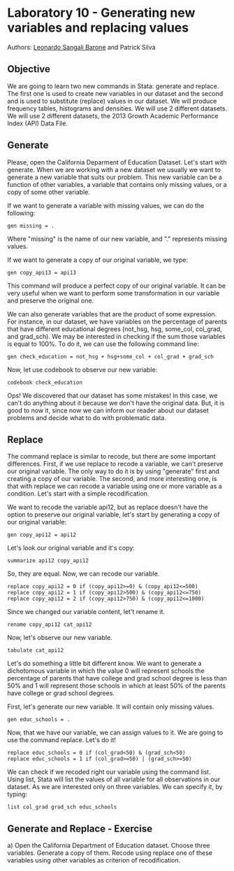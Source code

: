 # Laboratory 10 - Generating new variables and replacing values

Authors: [Leonardo Sangali Barone](leonardo.barone@usp.br) and Patrick Silva

## Objective

We are going to learn two new commands in Stata: generate and replace. The first one is used to create new variables in our dataset and the second and is used to substitute (replace) values in our dataset. We will produce frequency tables, histograms and densities. We will use 2 different datasets. We will use 2 different datasets, the 2013 Growth Academic Performance Index (API) Data File.

## Generate

Please, open the California Deparment of Education Dataset. Let's start with generate. When we are working with a new dataset we usually we want to generate a new variable that suits our problem. This new variable can be a function of other variables, a variable that contains only missing values, or a copy of some other variable.

If we want to generate a variable with missing values, we can do the following:

```
gen missing = .
```

Where "missing" is the name of our new variable, and "." represents missing values.

If we want to generate a copy of our original variable, we type:

```
gen copy_api13 = api13
```

This command will produce a perfect copy of our original variable. It can be very useful when we want to perform some transformation in our variable and preserve the original one. 

We can also generate variables that are the product of some expression. For instance, in our dataset, we have variables on the percentage of parents that have different educational degrees (not_hsg, hsg, some_col, col_grad, and grad_sch). We may be interested in checking if the sum those variables is equal to 100%. To do it, we can use the following command line: 

```
gen check_education = not_hsg + hsg+some_col + col_grad + grad_sch
```

Now, let use codebook to observe our new variable:

```
codebook check_education
```

Ops! We discovered that our dataset has some mistakes! In this case, we can't do
anything about it because we don't have the original data. But, it is good to now it, since now we can inform our reader about our dataset problems and decide what to do with problematic data.

## Replace

The command replace is similar to recode, but there are some important differences. First, if we use replace to recode a variable, we can't preserve our original variable. The only way to do it is by using "generate" first and creating a copy of our variable. The second, and more interesting one, is that with replace we can recode a variable using one or more variable as a condition. Let's start with a simple recodification.

We want to recode the variable api12, but as replace doesn't have the option to preserve our original variable, let's start by generating a copy of our original variable:

```
gen copy_api12 = api12
```

Let's look our original variable and it's copy:

```
summarize api12 copy_api12
```

So, they are equal. Now, we can recode our variable.

```
replace copy_api12 = 0 if (copy_api12>=0) & (copy_api12<=500)
replace copy_api12 = 1 if (copy_api12>500) & (copy_api12<=750)
replace copy_api12 = 2 if (copy_api12>750) & (copy_api12<=1000)
```

Since we changed our variable content, let't rename it.

```
rename copy_api12 cat_api12
```

Now, let's observe our new variable.

```
tabulate cat_api12
```

Let's do something a little bit different know. We want to generate a dichotomous variable in which the value 0 will represent schools the percentage of parents that have college and grad school degree is less than 50% and 1 will represent those schools in which at least 50% of the parents have college or grad school degrees.

First, let's generate our new variable. It will contain only missing values.

```
gen educ_schools = .
```

Now, that we have our variable, we can assign values to it. We are going to use the command replace. Let's do it!

```
replace educ_schools = 0 if (col_grad<50) & (grad_sch<50)
replace educ_schools = 1 if (col_grad>=50) | (grad_sch>=50)
```

We can check if we recoded right our variable using the command list. Using list, Stata will list the values of all variable for all observations in our dataset. As we are interested only on three variables. We can specify it, by typing:

```
list col_grad grad_sch educ_schools
```

## Generate and Replace - Exercise

a) Open the California Department of Education dataset. Choose three variables. Generate a copy of them. Recode using replace one of these variables using other variables as criterion of recodification. 
